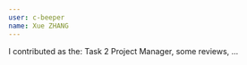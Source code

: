 ```yaml
---
user: c-beeper
name: Xue ZHANG
---
```

I contributed as the: Task 2 Project Manager, some reviews, ...

<!-- 
Note: Please put down your own information, and register your real contribution. Check the md syntax and DO NOT set up a table...
-->
